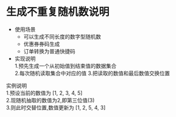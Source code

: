 # 生成不重复随机数说明
* 使用场景<br />
  * 可以生成不同长度的数字型随机数
  * 优惠券券码生成
  * 订单转换为普通快捷码
* 实现说明<br />
  1.预先生成一个从初始值到结束值的数据集合<br />
  2.每次随机读取集合中对应的值
  3.把读取的数值和最后数值交换位置
  
实例说明<br />
  1.预设当前的数值为 [1, 2, 3, 4, 5]<br />
  2.现随机抽取的数值为2,即第三位值(3)<br />
  3.则此时交替位置,数值更新为 [1, 2, 5, 4, 3]
